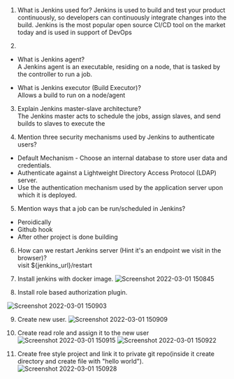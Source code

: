 01) What is Jenkins used for?
Jenkins is used to build and test your product continuously, so developers can continuously integrate changes into the build. Jenkins is the most popular open source CI/CD tool on the market today and is used in support of DevOps

02) 

- What is Jenkins agent?
<br/>A Jenkins agent is an executable, residing on a node, that is tasked by the controller to run a job.

- What is Jenkins executor (Build Executor)?
<br/>Allows a build to run on a node/agent

03) Explain Jenkins master-slave architecture?
<br/>The Jenkins master acts to schedule the jobs, assign slaves, and send builds to slaves to execute the 

04) Mention three security mechanisms used by Jenkins to authenticate users?
- Default Mechanism - Choose an internal database to store user data and credentials. 
- Authenticate against a Lightweight Directory Access Protocol (LDAP) server.
- Use the authentication mechanism used by the application server upon which it is deployed.

05) Mention ways that a job can be run/scheduled in Jenkins?
- Peroidically
- Github hook
- After other project is done building

06) How can we restart Jenkins server (Hint it's an endpoint we visit in the browser)?
<br/>visit ${jenkins_url}/restart

07) Install jenkins with docker image.
![Screenshot 2022-03-01 150845](https://user-images.githubusercontent.com/56633651/156166772-8f2f3ff9-095e-4adb-874d-8b08b476f366.png)

08) Install role based authorization plugin.

![Screenshot 2022-03-01 150903](https://user-images.githubusercontent.com/56633651/156166807-b487d791-21c4-4ede-b4b4-b83e607b69de.png)

09) Create new user.
![Screenshot 2022-03-01 150909](https://user-images.githubusercontent.com/56633651/156166821-83d83321-fefa-436f-bb74-60a12a0c7ee2.png)

10) Create read role and assign it to the new user
![Screenshot 2022-03-01 150915](https://user-images.githubusercontent.com/56633651/156166843-0af32967-fd90-4217-98ec-e0b52931a52f.png)
![Screenshot 2022-03-01 150922](https://user-images.githubusercontent.com/56633651/156166863-5812f064-5456-401a-898a-22ba7808a761.png)

11) Create free style project and link it to private git repo(inside it create directory and create file with "hello world").
![Screenshot 2022-03-01 150928](https://user-images.githubusercontent.com/56633651/156166879-18e225eb-c7cd-4c70-83a1-bff8206d6e1b.png)
